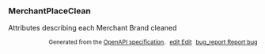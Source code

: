 <!--- This is a generated file, do not edit! -->
<!--- [START woosmap_http_schema_merchantplaceclean] -->
<h3 class="schema-object" id="MerchantPlaceClean">MerchantPlaceClean</h3>

Attributes describing each Merchant Brand cleaned

<p style="text-align: right; font-size: smaller;">Generated from the <a data-label="openapi-github" href="https://github.com/woosmap/openapi-specification" title="Woosmap OpenAPI Specification" class="external">OpenAPI specification</a>.
<a data-label="openapi-github-woosmap-http-schema-merchantplaceclean" data-action="edit" style="margin-left: 5px;" href="https://github.com/woosmap/openapi-specification/blob/main/specification/schemas/MerchantPlaceClean.yml" title="Edit on GitHub"><span class="material-icons">edit</span> Edit</a>
<a data-label="openapi-github-woosmap-http-schema-merchantplaceclean" data-action="bug" style="margin-left: 5px;" href="https://github.com/woosmap/openapi-specification/issues/new?assignees=&labels=type%3A+bug%2C+triage+me&template=bug_report.md&title=[schemas] Bug - MerchantPlaceClean" title="File bug for schemas on GitHub"><span class="material-icons">bug_report</span> Report bug</a>
</p>

<!--- [END woosmap_http_schema_merchantplaceclean] -->
